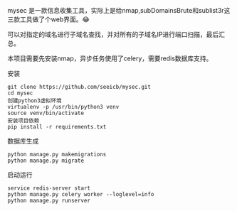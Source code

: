 mysec 是一款信息收集工具，实际上是给nmap,subDomainsBrute和sublist3r这三款工具做了个web界面。:joy:

可以对指定的域名进行子域名查找，并对所有的子域名IP进行端口扫描，最后汇总。



本项目需要先安装nmap，异步任务使用了celery，需要redis数据库支持。

安装
```
git clone https://github.com/seeicb/mysec.git
cd mysec
创建python3虚拟环境
virtualenv -p /usr/bin/python3 venv
source venv/bin/activate
安装项目依赖
pip install -r requirements.txt
```

数据库生成
```
python manage.py makemigrations
python manage.py migrate
```


启动运行
```
service redis-server start
python manage.py celery worker --loglevel=info
python manage.py runserver
```
